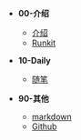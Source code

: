 - **00-介绍**
  - [介绍](README.md)
  - [Runkit](runkit.md)

- **10-Daily**
  - [随笔](10-Daily/10-Daily.md)

- **90-其他**
  - [markdown](markdown)
  - [Github](#)